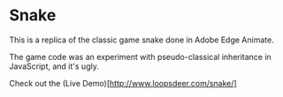 # Snake

This is a replica of the classic game snake done in Adobe Edge Animate.

The game code was an experiment with pseudo-classical inheritance in JavaScript, and it's ugly.

Check out the (Live Demo)[http://www.loopsdeer.com/snake/]